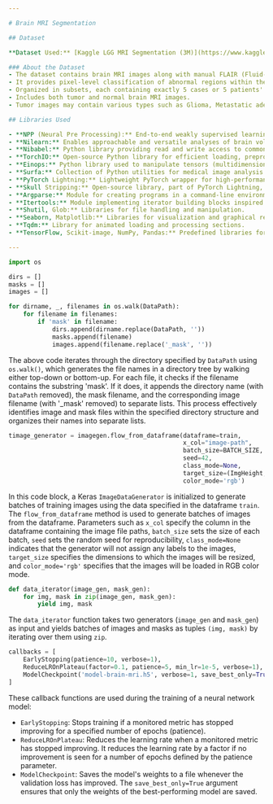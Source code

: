 ```yaml
---

# Brain MRI Segmentation

## Dataset

**Dataset Used:** [Kaggle LGG MRI Segmentation (3M)](https://www.kaggle.com/mateuszbuda/lgg-mri-segmentation)

### About the Dataset
- The dataset contains brain MRI images along with manual FLAIR (Fluid-attenuated Inversion Recovery) abnormality segmentation masks.
- It provides pixel-level classification of abnormal regions within the brain MRI images.
- Organized in subsets, each containing exactly 5 cases or 5 patients' data, with a total of 22 subsets.
- Includes both tumor and normal brain MRI images.
- Tumor images may contain various types such as Glioma, Metastatic adenocarcinoma, Metastatic bronchogenic carcinoma, Meningioma, and Sarcoma.

## Libraries Used

- **NPP (Neural Pre Processing):** End-to-end weakly supervised learning approach for converting raw head MRI images to intensity-normalized, skull-stripped brains in a standard coordinate space.
- **Nilearn:** Enables approachable and versatile analyses of brain volumes, supporting GLM-based analysis and leveraging scikit-learn for multivariate statistics.
- **Nibabel:** Python library providing read and write access to common medical and neuroimaging file formats.
- **TorchIO:** Open-source Python library for efficient loading, preprocessing, augmentation, and patch-based sampling of 3D medical images in deep learning, following the design of PyTorch.
- **Einops:** Python library used to manipulate tensors (multidimensional arrays) in ML models.
- **Surfa:** Collection of Python utilities for medical image analysis and mesh-based surface processing.
- **PyTorch Lightning:** Lightweight PyTorch wrapper for high-performance AI research, aiming to scale models, not the boilerplate.
- **Skull Stripping:** Open-source library, part of PyTorch Lightning, for preparing skull stripping methods on T1 sequence head MRI images.
- **Argparse:** Module for creating programs in a command-line environment.
- **Itertools:** Module implementing iterator building blocks inspired by constructs from APL, Haskell, and SML.
- **Shutil, Glob:** Libraries for file handling and manipulation.
- **Seaborn, Matplotlib:** Libraries for visualization and graphical representation.
- **Tqdm:** Library for animated loading and processing sections.
- **TensorFlow, Scikit-image, NumPy, Pandas:** Predefined libraries for image processing and data manipulation.

---
```


```python
import os

dirs = []
masks = []
images = []

for dirname, _, filenames in os.walk(DataPath):
    for filename in filenames:
        if 'mask' in filename:
            dirs.append(dirname.replace(DataPath, ''))
            masks.append(filename)
            images.append(filename.replace('_mask', ''))
```
The above code iterates through the directory specified by `DataPath` using `os.walk()`, which generates the file names in a directory tree by walking either top-down or bottom-up. For each file, it checks if the filename contains the substring 'mask'. If it does, it appends the directory name (with `DataPath` removed), the mask filename, and the corresponding image filename (with '_mask' removed) to separate lists. This process effectively identifies image and mask files within the specified directory structure and organizes their names into separate lists.

```python
timage_generator = imagegen.flow_from_dataframe(dataframe=train, 
                                                x_col="image-path", 
                                                batch_size=BATCH_SIZE, 
                                                seed=42, 
                                                class_mode=None,
                                                target_size=(ImgHeight,ImgWidth),
                                                color_mode='rgb')
```
In this code block, a Keras `ImageDataGenerator` is initialized to generate batches of training images using the data specified in the dataframe `train`. The `flow_from_dataframe` method is used to generate batches of images from the dataframe. Parameters such as `x_col` specify the column in the dataframe containing the image file paths, `batch_size` sets the size of each batch, `seed` sets the random seed for reproducibility, `class_mode=None` indicates that the generator will not assign any labels to the images, `target_size` specifies the dimensions to which the images will be resized, and `color_mode='rgb'` specifies that the images will be loaded in RGB color mode.

```python
def data_iterator(image_gen, mask_gen):
    for img, mask in zip(image_gen, mask_gen):
        yield img, mask
```
The `data_iterator` function takes two generators (`image_gen` and `mask_gen`) as input and yields batches of images and masks as tuples `(img, mask)` by iterating over them using `zip`.

```python
callbacks = [
    EarlyStopping(patience=10, verbose=1),
    ReduceLROnPlateau(factor=0.1, patience=5, min_lr=1e-5, verbose=1),
    ModelCheckpoint('model-brain-mri.h5', verbose=1, save_best_only=True, save_weights_only=True)
]
```
These callback functions are used during the training of a neural network model:
- `EarlyStopping`: Stops training if a monitored metric has stopped improving for a specified number of epochs (patience).
- `ReduceLROnPlateau`: Reduces the learning rate when a monitored metric has stopped improving. It reduces the learning rate by a factor if no improvement is seen for a number of epochs defined by the patience parameter.
- `ModelCheckpoint`: Saves the model's weights to a file whenever the validation loss has improved. The `save_best_only=True` argument ensures that only the weights of the best-performing model are saved.
